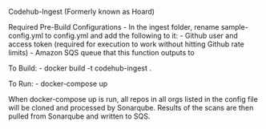 Codehub-Ingest (Formerly known as Hoard)

Required Pre-Build Configurations
	- In the ingest folder, rename sample-config.yml to config.yml and add the following to it:
	- Github user and access token (required for execution to work without hitting Github rate limits)
	- Amazon SQS queue that this function outputs to

To Build: 
	- docker build -t codehub-ingest .

To Run:
	- docker-compose up

When docker-compose up is run, all repos in all orgs listed in the config file will be cloned and processed by Sonarqube. Results of the scans are then pulled from Sonarqube and written to SQS.